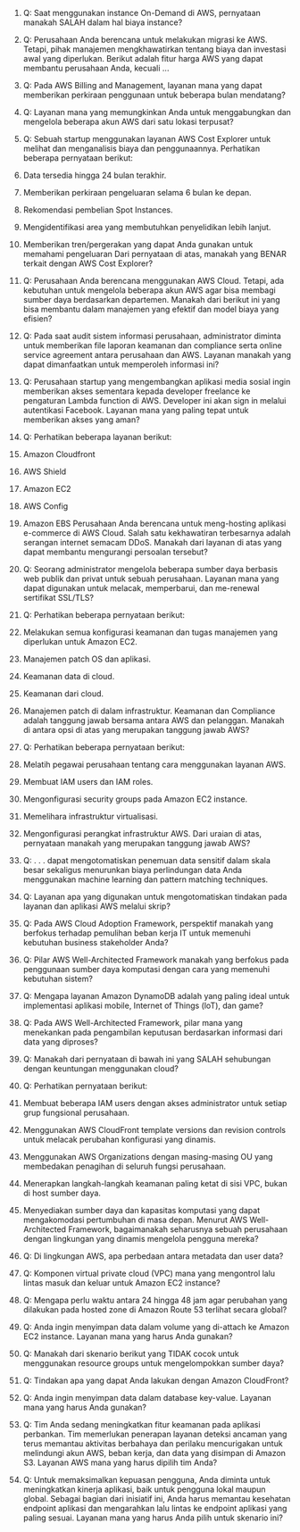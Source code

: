 1. Q: Saat menggunakan instance On-Demand di AWS, pernyataan manakah SALAH dalam hal biaya instance?

2. Q: Perusahaan Anda berencana untuk melakukan migrasi ke AWS. Tetapi, pihak manajemen mengkhawatirkan tentang biaya dan investasi awal yang diperlukan.
  Berikut adalah fitur harga AWS yang dapat membantu perusahaan Anda, kecuali ...

3. Q: Pada AWS Billing and Management, layanan mana yang dapat memberikan perkiraan penggunaan untuk beberapa bulan mendatang?


4. Q: Layanan mana yang memungkinkan Anda untuk menggabungkan dan mengelola beberapa akun AWS dari satu lokasi terpusat?

5. Q: Sebuah startup menggunakan layanan AWS Cost Explorer untuk melihat dan menganalisis biaya dan penggunaannya. Perhatikan beberapa pernyataan berikut:
  1. Data tersedia hingga 24 bulan terakhir.
  2. Memberikan perkiraan pengeluaran selama 6 bulan ke depan.
  3. Rekomendasi pembelian Spot Instances.
  4. Mengidentifikasi area yang membutuhkan penyelidikan lebih lanjut.
  5. Memberikan tren/pergerakan yang dapat Anda gunakan untuk memahami pengeluaran
  Dari pernyataan di atas, manakah yang BENAR terkait dengan AWS Cost Explorer?

6. Q: Perusahaan Anda berencana menggunakan AWS Cloud. Tetapi, ada kebutuhan untuk mengelola beberapa akun AWS agar bisa membagi sumber daya berdasarkan departemen.
  Manakah dari berikut ini yang bisa membantu dalam manajemen yang efektif dan model biaya yang efisien?

7. Q: Pada saat audit sistem informasi perusahaan, administrator diminta untuk memberikan file laporan keamanan dan compliance serta online service agreement antara perusahaan dan AWS. Layanan manakah yang dapat dimanfaatkan untuk memperoleh informasi ini?


8. Q: Perusahaan startup yang mengembangkan aplikasi media sosial ingin memberikan akses sementara kepada developer freelance ke pengaturan Lambda function di AWS. Developer ini akan sign in melalui autentikasi Facebook. 
  Layanan mana yang paling tepat untuk memberikan akses yang aman?

9. Q: Perhatikan beberapa layanan berikut:
  1. Amazon Cloudfront
  2. AWS Shield
  3. Amazon EC2
  4. AWS Config
  5. Amazon EBS
  Perusahaan Anda berencana untuk meng-hosting aplikasi e-commerce di AWS Cloud. Salah satu kekhawatiran terbesarnya adalah serangan internet semacam DDoS. Manakah dari layanan di atas yang dapat membantu mengurangi persoalan tersebut?

10. Q: Seorang administrator mengelola beberapa sumber daya berbasis web publik dan privat untuk sebuah perusahaan. Layanan mana yang dapat digunakan untuk melacak, memperbarui, dan me-renewal sertifikat SSL/TLS?

11. Q: Perhatikan beberapa pernyataan berikut:
  1. Melakukan semua konfigurasi keamanan dan tugas manajemen yang diperlukan untuk Amazon EC2.
  2. Manajemen patch OS dan aplikasi.
  3. Keamanan data di cloud.
  4. Keamanan dari cloud.
  5. Manajemen patch di dalam infrastruktur.
  Keamanan dan Compliance adalah tanggung jawab bersama antara AWS dan pelanggan. Manakah di antara opsi di atas yang merupakan tanggung jawab AWS?

12. Q: Perhatikan beberapa pernyataan berikut:
  1. Melatih pegawai perusahaan tentang cara menggunakan layanan AWS.
  2. Membuat IAM users dan IAM roles.
  3. Mengonfigurasi security groups pada Amazon EC2 instance.
  4. Memelihara infrastruktur virtualisasi.
  5. Mengonfigurasi perangkat infrastruktur AWS.
  Dari uraian di atas, pernyataan manakah yang merupakan tanggung jawab AWS?


13. Q: . . . dapat mengotomatiskan penemuan data sensitif dalam skala besar sekaligus menurunkan biaya perlindungan data Anda menggunakan machine learning dan pattern matching techniques.

14. Q: Layanan apa yang digunakan untuk mengotomatiskan tindakan pada layanan dan aplikasi AWS melalui skrip?

15. Q: Pada AWS Cloud Adoption Framework, perspektif manakah yang berfokus terhadap pemulihan beban kerja IT untuk memenuhi kebutuhan business stakeholder Anda?

16. Q: Pilar AWS Well-Architected Framework manakah yang berfokus pada penggunaan sumber daya komputasi dengan cara yang memenuhi kebutuhan sistem?

17. Q: Mengapa layanan Amazon DynamoDB adalah yang paling ideal untuk implementasi aplikasi mobile, Internet of Things (loT), dan game?

18. Q: Pada AWS Well-Architected Framework, pilar mana yang menekankan pada pengambilan keputusan berdasarkan informasi dari data yang diproses?

19. Q: Manakah dari pernyataan di bawah ini yang SALAH sehubungan dengan keuntungan menggunakan cloud?

20. Q: Perhatikan pernyataan berikut:
  1. Membuat beberapa IAM users dengan akses administrator untuk setiap grup fungsional perusahaan.
  2. Menggunakan AWS CloudFront template versions dan revision controls untuk melacak perubahan konfigurasi yang dinamis.
  3. Menggunakan AWS Organizations dengan masing-masing OU yang membedakan penagihan di seluruh fungsi perusahaan.
  4. Menerapkan langkah-langkah keamanan paling ketat di sisi VPC, bukan di host sumber daya.
  5. Menyediakan sumber daya dan kapasitas komputasi yang dapat mengakomodasi pertumbuhan di masa depan.
  Menurut AWS Well-Architected Framework, bagaimanakah seharusnya sebuah perusahaan dengan lingkungan yang dinamis mengelola pengguna mereka?

21. Q: Di lingkungan AWS, apa perbedaan antara metadata dan user data?

22. Q: Komponen virtual private cloud (VPC) mana yang mengontrol lalu lintas masuk dan keluar untuk Amazon EC2 instance?

23. Q: Mengapa perlu waktu antara 24 hingga 48 jam agar perubahan yang dilakukan pada hosted zone di Amazon Route 53 terlihat secara global?

24. Q: Anda ingin menyimpan data dalam volume yang di-attach ke Amazon EC2 instance.  Layanan mana yang harus Anda gunakan?

25. Q: Manakah dari skenario berikut yang TIDAK cocok untuk menggunakan resource groups untuk mengelompokkan sumber daya?

26. Q: Tindakan apa yang dapat Anda lakukan dengan Amazon CloudFront?

27. Q: Anda ingin menyimpan data dalam database key-value. Layanan mana yang harus Anda gunakan?

28. Q: Tim Anda sedang meningkatkan fitur keamanan pada aplikasi perbankan. Tim memerlukan penerapan layanan deteksi ancaman yang terus memantau aktivitas berbahaya dan perilaku mencurigakan untuk melindungi akun AWS, beban kerja, dan data yang disimpan di Amazon S3. Layanan AWS mana yang harus dipilih tim Anda?

29. Q: Untuk memaksimalkan kepuasan pengguna, Anda diminta untuk meningkatkan kinerja aplikasi, baik untuk pengguna lokal maupun global.
  Sebagai bagian dari inisiatif ini, Anda harus memantau kesehatan endpoint aplikasi dan mengarahkan lalu lintas ke endpoint aplikasi yang paling sesuai. Layanan mana yang harus Anda pilih untuk skenario ini?